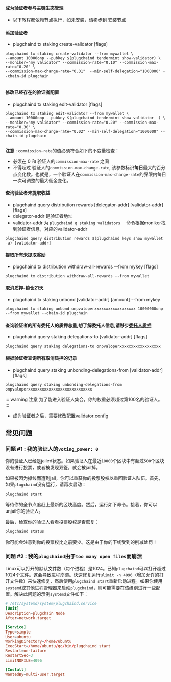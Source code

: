 #### 成为验证者参与主链生态管理

- 以下教程都依赖节点执行，如未安装，请移步到 [安装节点](README.md)

#### 添加验证者
* plugchaind tx staking create-validator [flags]
```
plugchaind tx staking create-validator --from mywallet \
--amount 10000onp --pubkey $(plugchaind tendermint show-validator) \
--moniker="my validator" --commission-rate="0.10" --commission-max-rate="0.20" \
--commission-max-change-rate="0.01"  --min-self-delegation="1000000" --chain-id plugchain
  
```
#### 修改已经存在的验证者配置
* plugchaind tx staking edit-validator [flags]
```
plugchaind tx staking edit-validator --from mywallet \
--amount 10000onp --pubkey $(plugchaind tendermint show-validator  ) \
--moniker="my validator" --commission-rate="0.20" --commission-max-rate="0.30" \
--commission-max-change-rate="0.02" --min-self-delegation="1000000" --chain-id plugchain
  
```
**注意** : `commission-rate`的值必须符合如下的不变量检查：

+ 必须在 0 和 验证人的`commission-max-rate` 之间
+ 不得超过 验证人的`commission-max-change-rate`, 该参数标识**每日**最大的百分点变化数。也就是，一个验证人在`commission-max-change-rate`的界限内每日一次可调整的最大佣金变化。


#### 查询验证者未提取收益
* plugchaind query distribution rewards [delegator-addr] [validator-addr] [flags]
* delegator-addr 是验证者地址
* validator-addr 为 `plugchaind q staking validators  ` 命令根据moniker找到验证者信息，对应的validator-addr
```
plugchaind query distribution rewards $(plugchaind keys show mywallet -a) [validator-addr]  
```

#### 提取所有未提取奖励
* plugchaind tx distribution withdraw-all-rewards --from mykey [flags]
```
plugchaind tx distribution withdraw-all-rewards --from mywallet  
```

#### <span id="unbond">取消质押-锁仓21天 </span>
* plugchaind tx staking unbond [validator-addr] [amount] --from mykey
```
plugchaind tx staking unbond onpvaloperxxxxxxxxxxxxxxxxxx 10000000onp --from mywallet --chain-id plugchain
```


#### 查询验证者的所有委托人的质押总量,想了解委托人信息,请移步[委托人质押](Principal-pledge.md)
* plugchaind query staking delegations-to [validator-addr] [flags]
```
plugchaind query staking delegations-to onpvaloperxxxxxxxxxxxxxxxxxx  
```

#### 根据验证者查询所有取消质押的记录
*  plugchaind query staking unbonding-delegations-from [validator-addr] [flags]
```
plugchaind query staking unbonding-delegations-from onpvaloperxxxxxxxxxxxxxxxxxxxxxxxxxxxx  
```


::: warning 注意
为了能进入验证人集合，你的权重必须超过第100名的验证人。
:::

- 成为验证者之后，需要修改配置[validator config](./node/node_config.png)


## 常见问题

### 问题 #1 : 我的验证人的`voting_power: 0`

你的验证人已经是jailed状态。如果验证人在最近`10000`个区块中有超过`500`个区块没有进行投票，或者被发现双签，就会被jail掉。

如果被因为掉线而遭到jail，你可以重获你的投票股权以重回验证人队伍。首先，如果`plugchaind`没有运行，请再次启动：

```bash
plugchaind start
```

等待你的全节点追赶上最新的区块高度。然后，运行如下命令。接着，你可以unjail你的验证人。

最后，检查你的验证人看看投票股权是否恢复：

```bash
plugchaind status
```

你可能会注意到你的投票权比之前要少。这是由于你的下线受到的削减处罚！


### 问题 #2 : 我的`plugchaind`由于`too many open files`而崩溃

Linux可以打开的默认文件数（每个进程）是1024。已知`plugchaind`可以打开超过1024个文件。这会导致进程崩溃。快速修复运行`ulimit -n 4096`（增加允许的打开文件数）来快速修复，然后使用`plugchaind start`重新启动进程。如果你使用`systemd`或其他进程管理器来启动`plugchaind`，则可能需要在该级别进行一些配置。解决此问题的示例`systemd`文件如下：

```toml
# /etc/systemd/system/plugchaind.service
[Unit]
Description=plugchain Node
After=network.target

[Service]
Type=simple
User=ubuntu
WorkingDirectory=/home/ubuntu
ExecStart=/home/ubuntu/go/bin/plugchaind start
Restart=on-failure
RestartSec=3
LimitNOFILE=4096

[Install]
WantedBy=multi-user.target
```
